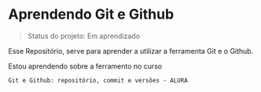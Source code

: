 # Aprendendo Git e Github #

>Status do projeto: Em aprendizado

Esse Repositório, serve para aprender a utilizar a ferramenta Git e o Github.

Estou aprendendo sobre a ferramento no curso 
```
Git e Github: repositório, commit e versões - ALURA
```
